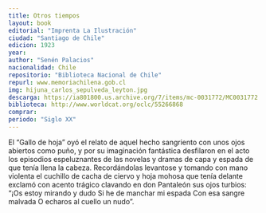 ```yaml
---
title: Otros tiempos
layout: book
editorial: "Imprenta La Ilustración"
ciudad: "Santiago de Chile"
edicion: 1923
year: 
author: "Senén Palacios"
nacionalidad: Chile
repositorio: "Biblioteca Nacional de Chile"
repurl: www.memoriachilena.gob.cl
img: hijuna_carlos_sepulveda_leyton.jpg
descarga: https://ia801800.us.archive.org/7/items/mc-0031772/MC0031772.pdf
biblioteca: http://www.worldcat.org/oclc/55266868
comprar: 
periodo: "Siglo XX"
---
```

 

El “Gallo de hoja” oyó el relato de aquel hecho sangriento con unos ojos abiertos como puño, y por su imaginación fantástica desfilaron en el acto los episodios espeluznantes de las novelas y dramas de capa y espada de que tenía llena la cabeza. Recordándolas levantose y tomando con mano violenta el cuchillo de cacha de ciervo y hoja mohosa que tenía delante exclamó con acento trágico clavando en don Pantaleón sus ojos turbios: 
“¡Os estoy mirando y dudo 
Si he de manchar mi espada 
Con esa sangre malvada 
O echaros al cuello un nudo”.
